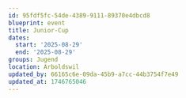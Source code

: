 ```yaml
---
id: 95fdf5fc-54de-4389-9111-89370e4dbcd8
blueprint: event
title: Junior-Cup
dates:
  start: '2025-08-29'
  end: '2025-08-29'
groups: Jugend
location: Arboldswil
updated_by: 66165c6e-09da-45b9-a7cc-44b3754f7e49
updated_at: 1746765046
---
```

